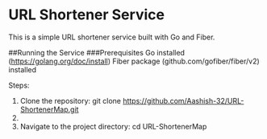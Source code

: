 # URL Shortener Service

This is a simple URL shortener service built with Go and Fiber.

##Running the Service
###Prerequisites
Go installed (https://golang.org/doc/install)
Fiber package (github.com/gofiber/fiber/v2) installed

Steps:
1. Clone the repository:
 git clone https://github.com/Aashish-32/URL-ShortenerMap.git
2.
3. Navigate to the project directory:
cd URL-ShortenerMap

